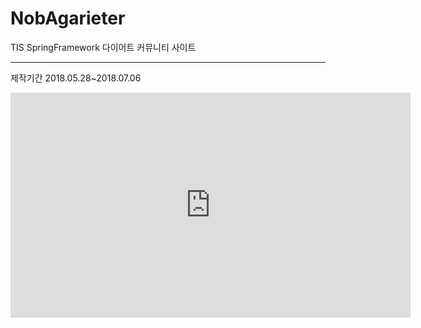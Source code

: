 # NobAgarieter
TIS   SpringFramework 다이어트 커뮤니티 사이트
<hr>
<p>제작기간 2018.05.28~2018.07.06</p>
<iframe width="640" height="360" src="https://www.youtube.com/embed/F6eZcHsQyBk" frameborder="0" gesture="media" allowfullscreen=""></iframe>
